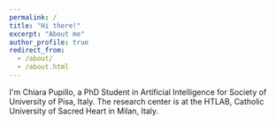 ```yaml
---
permalink: /
title: "Hi there!"
excerpt: "About me"
author_profile: true
redirect_from: 
  - /about/
  - /about.html
---
```

I'm Chiara Pupillo, a PhD Student in Artificial Intelligence for Society of University of Pisa, Italy. 
The research center is at the HTLAB, Catholic University of Sacred Heart in Milan, Italy.

